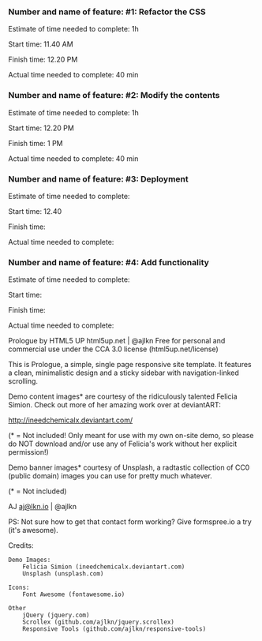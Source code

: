 ### Number and name of feature: #1: Refactor the CSS

Estimate of time needed to complete: 1h

Start time: 11.40 AM

Finish time: 12.20 PM

Actual time needed to complete: 40 min

### Number and name of feature: #2: Modify the contents

Estimate of time needed to complete: 1h 

Start time: 12.20 PM

Finish time: 1 PM

Actual time needed to complete: 40 min

### Number and name of feature: #3: Deployment

Estimate of time needed to complete: 

Start time: 12.40

Finish time: 

Actual time needed to complete: 

### Number and name of feature: #4: Add functionality

Estimate of time needed to complete: 

Start time: 

Finish time: 

Actual time needed to complete: 

Prologue by HTML5 UP
html5up.net | @ajlkn
Free for personal and commercial use under the CCA 3.0 license (html5up.net/license)


This is Prologue, a simple, single page responsive site template. It features a
clean, minimalistic design and a sticky sidebar with navigation-linked scrolling.

Demo content images* are courtesy of the ridiculously talented Felicia Simion. Check out
more of her amazing work over at deviantART:

http://ineedchemicalx.deviantart.com/

(* = Not included! Only meant for use with my own on-site demo, so please do NOT download
and/or use any of Felicia's work without her explicit permission!)

Demo banner images* courtesy of Unsplash, a radtastic collection of CC0 (public domain)
images you can use for pretty much whatever.

(* = Not included)

AJ
aj@lkn.io | @ajlkn

PS: Not sure how to get that contact form working? Give formspree.io a try (it's awesome).


Credits:

	Demo Images:
		Felicia Simion (ineedchemicalx.deviantart.com)
		Unsplash (unsplash.com)

	Icons:
		Font Awesome (fontawesome.io)

	Other
		jQuery (jquery.com)
		Scrollex (github.com/ajlkn/jquery.scrollex)
		Responsive Tools (github.com/ajlkn/responsive-tools)
